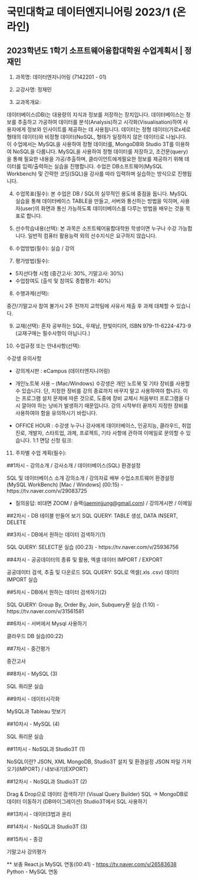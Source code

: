 # 국민대학교 데이터엔지니어링 2023/1 (온라인)
## 2023학년도 1학기 소프트웨어융합대학원 수업계획서 | 정재민 


1. 과목명: 데이터엔지니어링 (7142201 - 01)

2. 교강사명: 정재민

3. 교과목개요: 

데이터베이스(DB)는 대용량의 지식과 정보를 저장하는 장치입니다. 데이터베이스는 정보를 추출하고 가공하여 데이터를 분석(Analysis)하고 시각화(Visualisation)하여 사용자에게 정보와 인사이트를 제공하는 데 사용됩니다. 데이터는 정형 데이터(가로x세로 형태의 데이터)와 비정형 데이터(NoSQL, 형태가 일정하지 않은 데이터)로 나뉩니다. 이 수업에서는 MySQL을 사용하여 정형 데이터를, MongoDB와 Studio 3T를 이용하여 NoSQL을 다룹니다. MySQL을 사용하여 정형 데이터를 저장하고, 조건문(query)을 통해 필요한 내용을 가공/추출하며, 클라이언트에게필요한 정보를 제공하기 위해 데이터를 입력/출력하는 실습을 진행합니다. 수업은 DB소프트웨어(MySQL Workbench) 및 간략한 코딩(SQL)을 강사를 따라 입력하며 실습하는 방식으로 진행됩니다.

4. 수업목표(필수):
본 수업은 DB / SQL의 실무적인 용도에 중점을 둡니다. MySQL 실습을 통해 데이터베이스 TABLE을 만들고, 서버와 통신하는 방법을 익히며, 사용자(user)의 화면과 통신 가능하도록 데이터베이스를 다루는 방법을 배우는 것을 목표로 합니다.

5. 선수학습내용(선택): 
본 과목은 소프트웨어융합대학원 학생이면 누구나 수강 가능합니다. 일반적 컴퓨터 활용능력 외의 선수지식은 요구하지 않습니다.

6. 수업방법(필수): 
실습 / 강의

7. 평가방법(필수): 

- 5지선다형 시험 (중간고사: 30%, 기말고사: 30%)
- 수업참여도 (출석 및 참여도 종합평가: 40%)

8. 수행과제(선택):

중간/기말고사 참여 불가시 2주 전까지 교학팀에 사유서 제출 후 과제 대체할 수 있습니다.

9. 교재(선택):
혼자 공부하는 SQL, 우재남, 한빛미디어, ISBN 979-11-6224-473-9
(교재구매는 필수사항이 아닙니다.)

10. 수업규정 또는 안내사항(선택):

수강생 유의사항
 
* 강의게시판 : eCampus (데이터엔지니어링)

* 개인노트북 사용 – (Mac/Windows) 
수강생은 개인 노트북 및 기타 장비를 사용할 수 있습니다. 단, 지정한 장비를 강의 종료까지 바꾸지 말고 사용하여야 합니다. 이는 프로그램 설치 문제에 따른 것으로, 도중에 장비 교체시 처음부터 프로그램을 다시 깔아야 하는 낭비가 발생하기 때문입니다. 강의 시작부터 끝까지 지정한 장비를 사용하여야 함을 유의하시기 바랍니다.
 
* OFFICE HOUR : 수강생 누구나 강사에게 데이터베이스, 인공지능, 클라우드, 취업진로, 개발자, 스타트업, 과제, 프로젝트, 기타 사항에 관하여 이메일로 문의할 수 있습니다. 1:1 면담 신청 링크:

11. 주차별 수업 계획(필수):

##1차시 - 강의소개 / 강사소개 / 데이터베이스(SQL) 환경설정
<p>
SQL 및 데이터베이스 소개
강의소개 / 강의자료 배부
수업소프트웨어 환경설정 (MySQL WorkBench) [Mac / Windows] (00:15) - https://tv.naver.com/v/29083725

* 질의응답: 비대면 ZOOM / 슬랙(jaeminjjung@gmail.com) / 강의게시판 / 이메일
 
##2차시 - DB 테이블 만들어 보기
SQL QUERY: TABLE 생성, DATA INSERT, DELETE

##3차시 -  DB에서 원하는 데이터 검색하기(1)
<p>
SQL QUERY: SELECT문 실습 (00:23) - https://tv.naver.com/v/25936756

##4차시 - 공공데이터의 종류 및 활용, 엑셀 데이터 IMPORT / EXPORT
<p>
공공데이터 검색, 추출 및 다운로드
SQL QUERY: SQL로 엑셀(.xls .csv) 데이터 IMPORT  실습

##5차시 - DB에서 원하는 데이터 검색하기(2)
<p>
SQL QUERY: Group By, Order By, Join, Subquery문 실습 (1:10) - https://tv.naver.com/v/31561581

##6차시 - 서버에서 Mysql 사용하기
<p>
클라우드 DB 실습(00:22) 

##7차시 - 중간평가
<p>
중간고사

##8차시 - MySQL (3)
<p>
SQL 쿼리문 실습 

##9차시 - 데이터시각화
<p>
MySQL과 Tableau 맛보기 

##10차시 - MySQL (4)
<p>
SQL 쿼리문 실습 

##11차시 - NoSQL과 Studio3T (1)
<p>
NoSQL이란? JSON, XML
MongoDB, Studio3T 설치 및 환경설정
JSON 파일 가져오기(IMPORT) / 내보내기(EXPORT)

##12차시 -  NoSQL과 Studio3T (2)
<p>
Drag & Drop으로 데이터 검색하기!! (Visual Query Builder)
SQL -> MongoDB로 데이터 이동하기 (DB마이그레이션)
Studio3T에서 SQL 사용하기

##13차시 - 데이터3법과 윤리
<p>

##14차시 - NoSQL과 Studio3T (3)
<p>

##15차시 - 종강
<p>
기말고사
강의평가

 ** 보충
 React.js MySQL 연동(00:41)  - https://tv.naver.com/v/26583638
 Python - MySQL 연동
